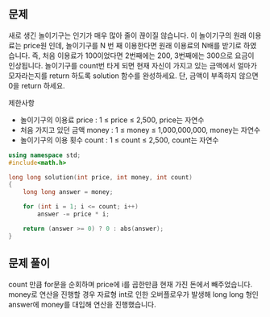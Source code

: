 ## 문제
새로 생긴 놀이기구는 인기가 매우 많아 줄이 끊이질 않습니다. 이 놀이기구의 원래 이용료는 price원 인데, 놀이기구를 N 번 째 이용한다면 원래 이용료의 N배를 받기로 하였습니다. 즉, 처음 이용료가 100이었다면 2번째에는 200, 3번째에는 300으로 요금이 인상됩니다.
놀이기구를 count번 타게 되면 현재 자신이 가지고 있는 금액에서 얼마가 모자라는지를 return 하도록 solution 함수를 완성하세요.
단, 금액이 부족하지 않으면 0을 return 하세요.

제한사항
- 놀이기구의 이용료 price : 1 ≤ price ≤ 2,500, price는 자연수
- 처음 가지고 있던 금액 money : 1 ≤ money ≤ 1,000,000,000, money는 자연수
- 놀이기구의 이용 횟수 count : 1 ≤ count ≤ 2,500, count는 자연수


```cpp
using namespace std;
#include<math.h>

long long solution(int price, int money, int count)
{
	long long answer = money;

	for (int i = 1; i <= count; i++)
		answer -= price * i;

	return (answer >= 0) ? 0 : abs(answer);
}
```

## 문제 풀이
count 만큼 for문을 순회하며 price에 i를 곱한만큼 현재 가진 돈에서 빼주었습니다.
money로 연산을 진행할 경우 자료형 int로 인한 오버플로우가 발생해 long long 형인 answer에 money를 대입해 연산을 진행했습니다.
